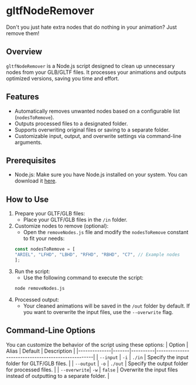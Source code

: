 # gltfNodeRemover
Don't you just hate extra nodes that do nothing in your animation? Just remove them!

## Overview
`gltfNodeRemover` is a Node.js script designed to clean up unnecessary nodes from your GLB/GLTF files. It processes your animations and outputs optimized versions, saving you time and effort.

## Features
- Automatically removes unwanted nodes based on a configurable list (`nodesToRemove`).
- Outputs processed files to a designated folder.
- Supports overwriting original files or saving to a separate folder.
- Customizable input, output, and overwrite settings via command-line arguments.

## Prerequisites
- Node.js: Make sure you have Node.js installed on your system. You can download it [here](https://nodejs.org/en).

## How to Use
1. Prepare your GLTF/GLB files:
    - Place your GLTF/GLB files in the `/in` folder.
2. Customize nodes to remove (optional):
    - Open the `removeNodes.js` file and modify the `nodesToRemove` constant to fit your needs:
    ```javascript
    const nodesToRemove = [
    "ARIEL", "LFHD", "LBHD", "RFHD", "RBHD", "C7", // Example nodes
    ];
    ```
3. Run the script:
    - Use the following command to execute the script:
    ```bash
    node removeNodes.js
    ```
4. Processed output:
    - Your cleaned animations will be saved in the `/out` folder by default. If you want to overwrite the input files, use the `--overwrite` flag.

## Command-Line Options
You can customize the behavior of the script using these options:
| Option       | Alias | Default  | Description                                       |
|--------------|-------|----------|---------------------------------------------------|
| `--input`    | `-i`  | `./in`   | Specify the input folder for GLTF/GLB files.      |
| `--output`   | `-o`  | `./out`  | Specify the output folder for processed files.    |
| `--overwrite`| `-w`  | `false`  | Overwrite the input files instead of outputting to a separate folder. |
